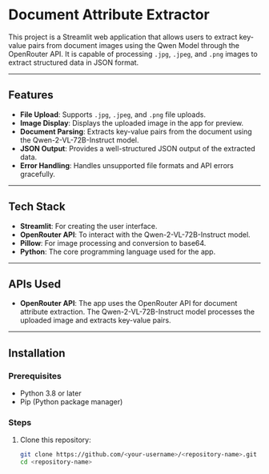 # Document Attribute Extractor

This project is a Streamlit web application that allows users to extract key-value pairs from document images using the Qwen Model through the OpenRouter API. It is capable of processing `.jpg`, `.jpeg`, and `.png` images to extract structured data in JSON format.

---

## Features
- **File Upload**: Supports `.jpg`, `.jpeg`, and `.png` file uploads.
- **Image Display**: Displays the uploaded image in the app for preview.
- **Document Parsing**: Extracts key-value pairs from the document using the Qwen-2-VL-72B-Instruct model.
- **JSON Output**: Provides a well-structured JSON output of the extracted data.
- **Error Handling**: Handles unsupported file formats and API errors gracefully.

---

## Tech Stack
- **Streamlit**: For creating the user interface.
- **OpenRouter API**: To interact with the Qwen-2-VL-72B-Instruct model.
- **Pillow**: For image processing and conversion to base64.
- **Python**: The core programming language used for the app.

---

## APIs Used
- **OpenRouter API**: The app uses the OpenRouter API for document attribute extraction. The Qwen-2-VL-72B-Instruct model processes the uploaded image and extracts key-value pairs.

---

## Installation
### Prerequisites
- Python 3.8 or later
- Pip (Python package manager)

### Steps
1. Clone this repository:
   ```bash
   git clone https://github.com/<your-username>/<repository-name>.git
   cd <repository-name>
